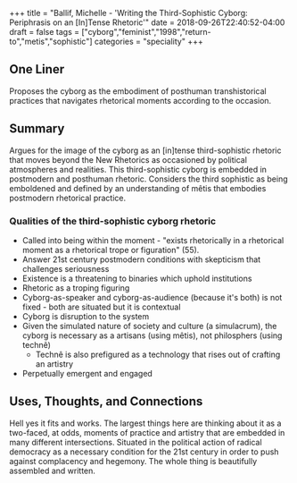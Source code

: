 +++
title = "Ballif, Michelle - 'Writing the Third-Sophistic Cyborg: Periphrasis on an [In]Tense Rhetoric'"
date = 2018-09-26T22:40:52-04:00
draft = false
tags = ["cyborg","feminist","1998","return-to","metis","sophistic"]
categories = "speciality"
+++
## One Liner
Proposes the cyborg as the embodiment of posthuman transhistorical practices that navigates rhetorical moments according to the occasion.

## Summary
Argues for the image of the cyborg as an [in]tense third-sophistic rhetoric that moves beyond the New Rhetorics as occasioned by  political atmospheres and realities. This third-sophistic cyborg is embedded in postmodern and posthuman rhetoric. Considers the third sophistic as being emboldened and defined by an understanding of mêtis that embodies postmodern rhetorical practice.

### Qualities of the third-sophistic cyborg rhetoric

- Called into being within the moment - "exists rhetorically in a rhetorical moment as a rhetorical trope or figuration" (55).
- Answer 21st century postmodern conditions with skepticism that challenges seriousness
- Existence is a threatening to binaries which uphold institutions
- Rhetoric as a troping figuring
- Cyborg-as-speaker and cyborg-as-audience (because it's both) is not fixed - both are situated but it is contextual
- Cyborg is disruption to the system
- Given the simulated nature of society and culture (a simulacrum), the cyborg is necessary as a artisans (using mêtis), not philosphers (using technê)
  - Technê is also prefigured as a technology that rises out of crafting an artistry
- Perpetually emergent and engaged

## Uses, Thoughts, and Connections
Hell yes it fits and works. The largest things here are thinking about it as a two-faced, at odds, moments of practice and artistry that are embedded in many different intersections. Situated in the political action of radical democracy as a necessary condition for the 21st century in order to push against complacency and hegemony.
The whole thing is beautifully assembled and written.
